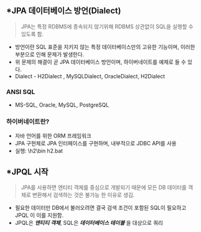 ## *JPA 데이터베이스 방언(Dialect)
> JPA는 특정 RDBMS에 종속되지 않기위해 RDBMS 상관없이 SQL을 실행할 수 있도록 함.
- 방언이란 SQL 표준을 지키지 않는 특정 데이터베이스만의 고유한 기능이며, 이러한 부분으로 인해 문제가 발생한다.
- 위 문제의 해결이 곧 JPA 데이터베이스 방언이며, 하이버네이트를 예제로 들 수 있다.
- Dialect - H2Dialect , MySQLDialect, OracleDialect, H2Dialect

### ANSI SQL
- MS-SQL, Oracle, MySQL, PostgreSQL

### 하이버네이트란?
- 자바 언어를 위한 ORM 프레임워크
- JPA 구현체로 JPA 인터페이스를 구현하며, 내부적으로 JDBC API를 사용
- 실행: \h2\bin h2.bat

## *JPQL 시작
> JPA를 사용하면 엔티티 객체를 중심으로 개발되기 때문에 모든 DB 데이터를 객체로 변환해서 검색하는 것은 불가능 한 이유로 생김.
- 필요한 데이터만 DB에서 불러오려면 결국 검색 조건이 포함된 SQL이 필요하고 JPQL 이 이를 지원함.
- JPQL은 ***엔티티 객체***, SQL은 ***데이터베이스 테이블*** 을 대상으로 쿼리